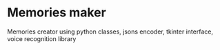 # Memories maker
Memories creator using python classes, jsons encoder, tkinter interface, voice recognition library

